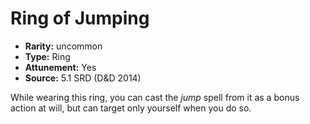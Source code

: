 
# Ring of Jumping

* **Rarity:** uncommon
* **Type:** Ring
* **Attunement:** Yes
* **Source:** 5.1 SRD (D&D 2014)


While wearing this ring, you can cast the _jump_ spell from it as a bonus action at will, but can target only yourself when you do so.
